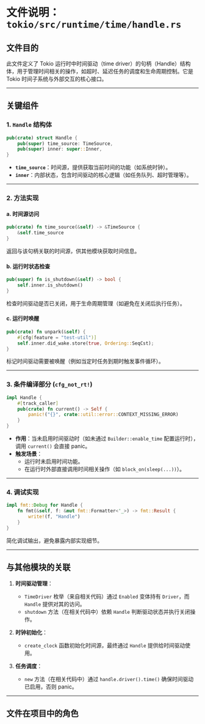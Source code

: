 # 文件说明：`tokio/src/runtime/time/handle.rs`

## **文件目的**
此文件定义了 Tokio 运行时中时间驱动（time driver）的句柄（Handle）结构体，用于管理时间相关的操作，如超时、延迟任务的调度和生命周期控制。它是 Tokio 时间子系统与外部交互的核心接口。

---

## **关键组件**

### **1. `Handle` 结构体**
```rust
pub(crate) struct Handle {
    pub(super) time_source: TimeSource,
    pub(super) inner: super::Inner,
}
```
- **`time_source`**：时间源，提供获取当前时间的功能（如系统时钟）。
- **`inner`**：内部状态，包含时间驱动的核心逻辑（如任务队列、超时管理等）。

---

### **2. 方法实现**
#### **a. 时间源访问**
```rust
pub(crate) fn time_source(&self) -> &TimeSource {
    &self.time_source
}
```
返回与该句柄关联的时间源，供其他模块获取时间信息。

#### **b. 运行时状态检查**
```rust
pub(super) fn is_shutdown(&self) -> bool {
    self.inner.is_shutdown()
}
```
检查时间驱动是否已关闭，用于生命周期管理（如避免在关闭后执行任务）。

#### **c. 运行时唤醒**
```rust
pub(crate) fn unpark(&self) {
    #[cfg(feature = "test-util")]
    self.inner.did_wake.store(true, Ordering::SeqCst);
}
```
标记时间驱动需要被唤醒（例如当定时任务到期时触发事件循环）。

---

### **3. 条件编译部分 (`cfg_not_rt!`)**  
```rust
impl Handle {
    #[track_caller]
    pub(crate) fn current() -> Self {
        panic!("{}", crate::util::error::CONTEXT_MISSING_ERROR)
    }
}
```
- **作用**：当未启用时间驱动时（如未通过 `Builder::enable_time` 配置运行时），调用 `current()` 会直接 panic。
- **触发场景**：
  - 运行时未启用时间功能。
  - 在运行时外部直接调用时间相关操作（如 `block_on(sleep(...))`）。

---

### **4. 调试实现**
```rust
impl fmt::Debug for Handle {
    fn fmt(&self, f: &mut fmt::Formatter<'_>) -> fmt::Result {
        write!(f, "Handle")
    }
}
```
简化调试输出，避免暴露内部实现细节。

---

## **与其他模块的关联**
1. **时间驱动管理**：
   - `TimeDriver` 枚举（来自相关代码）通过 `Enabled` 变体持有 `Driver`，而 `Handle` 提供对其的访问。
   - `shutdown` 方法（在相关代码中）依赖 `Handle` 判断驱动状态并执行关闭操作。
   
2. **时钟初始化**：
   - `create_clock` 函数初始化时间源，最终通过 `Handle` 提供给时间驱动使用。

3. **任务调度**：
   - `new` 方法（在相关代码中）通过 `handle.driver().time()` 确保时间驱动已启用，否则 panic。

---

## **文件在项目中的角色**